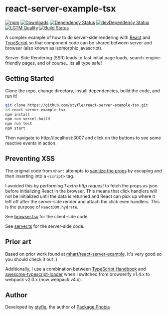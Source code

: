 # react-server-example-tsx

[![npm](https://badgen.net/npm/v/react-server-example-tsx)](https://www.npmjs.com/package/react-server-example-tsx)
[![Downloads](https://badgen.net/npm/dt/react-server-example-tsx)](https://www.npmjs.com/package/react-server-example-tsx)
[![Dependency Status](https://badgen.net/david/dep/styfle/react-server-example-tsx)](https://david-dm.org/styfle/react-server-example-tsx)
[![devDependency Status](https://badgen.net/david/dev/styfle/react-server-example-tsx)](https://david-dm.org/styfle/react-server-example-tsx?type=dev)
[![LGTM Quality](https://badgen.net/lgtm/grade/javascript/g/styfle/react-server-example-tsx)](https://lgtm.com/projects/g/styfle/react-server-example-tsx/)
[![Build Status](https://badgen.net/travis/styfle/react-server-example-tsx)](https://travis-ci.org/styfle/react-server-example-tsx)

A complex example of how to do server-side rendering with
[React](http://facebook.github.io/react/) and [TypeScript](https://www.typescriptlang.org/) so that component code can be shared between server and browser (also known as isomorphic javascript).

Server-Side Rendering (SSR) leads to fast initial page loads, search-engine-friendly pages, and of course...its all type safe!


## Getting Started

Clone the repo, change directory, install dependencies, build the code, and run it!

```sh
git clone https://github.com/styfle/react-server-example-tsx.git
cd react-server-example-tsx
npm install
npm run vercel-build
npm run test
npm start
```

Then navigate to http://localhost:3007 and click on the buttons to see some reactive events in action.

## Preventing XSS

The original code from `mhart` attempts to [sanitize the props](https://github.com/mhart/react-server-example/blob/feada6183fe2fbb1a746492e157febe49eeafdcd/server.js#L106) by escaping and then inserting into a `<script>` tag.

I avoided this by performing *1 extra http request* to fetch the props as json before initializing React in the browser. This means that click handlers will not be initialized until the data is returned and React can pick up where it left off after the server-side render and attach the click even handlers. This is the purpose of `ReactDOM.hydrate`.

See [browser.tsx](https://github.com/styfle/react-server-example-tsx/blob/main/src/browser.tsx) for the client-side code.

See [server.ts](https://github.com/styfle/react-server-example-tsx/blob/main/src/server.ts) for the server-side code.

## Prior art

Based on prior work found at [mhart/react-server-example](https://github.com/mhart/react-server-example). It's very good so you should check it out :)

Additionally, I use a combination between [TypeScript Handbook](https://www.typescriptlang.org/docs/handbook/react-&-webpack.html#create-a-webpack-configuration-file) and [awesome-typescript-loader](https://github.com/s-panferov/awesome-typescript-loader#configuration) when I switched from browserify v1.4.x to webpack v2.0.x (now webpack v4.x).

## Author

Developed by [styfle](https://styfle.dev), the author of [Package Phobia](https://github.com/styfle/packagephobia)
